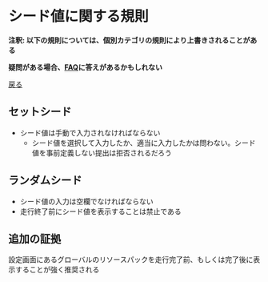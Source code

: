 # シード値に関する規則

**注釈: 以下の規則については、個別カテゴリの規則により上書きされることがある**

**疑問がある場合、[FAQ](https://www.speedrun.com/mcbe/thread/vdv9t)に答えがあるかもしれない**

[戻る](../README.md)

## セットシード

* シード値は手動で入力されなければならない
    - シード値を選択して入力したか、適当に入力したかは問わない。シード値を事前定義しない提出は拒否されるだろう

## ランダムシード

* シード値の入力は空欄でなければならない
* 走行終了前にシード値を表示することは禁止である

## 追加の証拠

設定画面にあるグローバルのリソースパックを走行完了前、もしくは完了後に表示することが強く推奨される

